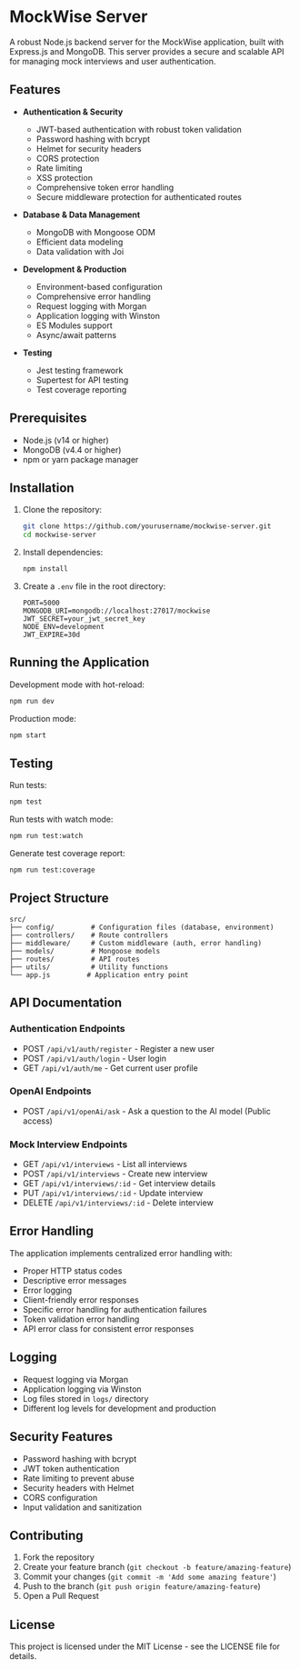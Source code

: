 # MockWise Server

A robust Node.js backend server for the MockWise application, built with Express.js and MongoDB. This server provides a secure and scalable API for managing mock interviews and user authentication.

## Features

- **Authentication & Security**
  - JWT-based authentication with robust token validation
  - Password hashing with bcrypt
  - Helmet for security headers
  - CORS protection
  - Rate limiting
  - XSS protection
  - Comprehensive token error handling
  - Secure middleware protection for authenticated routes

- **Database & Data Management**
  - MongoDB with Mongoose ODM
  - Efficient data modeling
  - Data validation with Joi

- **Development & Production**
  - Environment-based configuration
  - Comprehensive error handling
  - Request logging with Morgan
  - Application logging with Winston
  - ES Modules support
  - Async/await patterns

- **Testing**
  - Jest testing framework
  - Supertest for API testing
  - Test coverage reporting

## Prerequisites

- Node.js (v14 or higher)
- MongoDB (v4.4 or higher)
- npm or yarn package manager

## Installation

1. Clone the repository:
   ```bash
   git clone https://github.com/yourusername/mockwise-server.git
   cd mockwise-server
   ```

2. Install dependencies:
   ```bash
   npm install
   ```

3. Create a `.env` file in the root directory:
   ```
   PORT=5000
   MONGODB_URI=mongodb://localhost:27017/mockwise
   JWT_SECRET=your_jwt_secret_key
   NODE_ENV=development
   JWT_EXPIRE=30d
   ```

## Running the Application

Development mode with hot-reload:
```bash
npm run dev
```

Production mode:
```bash
npm start
```

## Testing

Run tests:
```bash
npm test
```

Run tests with watch mode:
```bash
npm run test:watch
```

Generate test coverage report:
```bash
npm run test:coverage
```

## Project Structure

```
src/
├── config/         # Configuration files (database, environment)
├── controllers/    # Route controllers
├── middleware/     # Custom middleware (auth, error handling)
├── models/         # Mongoose models
├── routes/         # API routes
├── utils/          # Utility functions
└── app.js         # Application entry point
```

## API Documentation

### Authentication Endpoints
- POST `/api/v1/auth/register` - Register a new user
- POST `/api/v1/auth/login` - User login
- GET `/api/v1/auth/me` - Get current user profile

### OpenAI Endpoints
- POST `/api/v1/openAi/ask` - Ask a question to the AI model (Public access)

### Mock Interview Endpoints
- GET `/api/v1/interviews` - List all interviews
- POST `/api/v1/interviews` - Create new interview
- GET `/api/v1/interviews/:id` - Get interview details
- PUT `/api/v1/interviews/:id` - Update interview
- DELETE `/api/v1/interviews/:id` - Delete interview

## Error Handling

The application implements centralized error handling with:
- Proper HTTP status codes
- Descriptive error messages
- Error logging
- Client-friendly error responses
- Specific error handling for authentication failures
- Token validation error handling
- API error class for consistent error responses

## Logging

- Request logging via Morgan
- Application logging via Winston
- Log files stored in `logs/` directory
- Different log levels for development and production

## Security Features

- Password hashing with bcrypt
- JWT token authentication
- Rate limiting to prevent abuse
- Security headers with Helmet
- CORS configuration
- Input validation and sanitization

## Contributing

1. Fork the repository
2. Create your feature branch (`git checkout -b feature/amazing-feature`)
3. Commit your changes (`git commit -m 'Add some amazing feature'`)
4. Push to the branch (`git push origin feature/amazing-feature`)
5. Open a Pull Request

## License

This project is licensed under the MIT License - see the LICENSE file for details. 